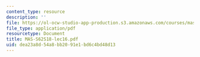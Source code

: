 ```yaml
---
content_type: resource
description: ''
file: https://ol-ocw-studio-app-production.s3.amazonaws.com/courses/mas-s62-cryptocurrency-engineering-and-design-spring-2018/dea23a8d54a8bb2091e1bd6c4bd48d13_MAS-S62S18-lec16.pdf
file_type: application/pdf
resourcetype: Document
title: MAS-S62S18-lec16.pdf
uid: dea23a8d-54a8-bb20-91e1-bd6c4bd48d13
---
```

